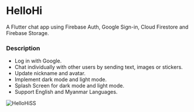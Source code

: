 # HelloHi

A Flutter chat app using Firebase Auth, Google Sign-in, Cloud Firestore and Firebase Storage.

### Description

- Log in with Google.
- Chat individually with other users by sending text, images or stickers.
- Update nickname and avatar.
- Implement dark mode and light mode.
- Splash Screen for dark mode and light mode.
- Support English and Myanmar Languages.

![HelloHiSS](https://user-images.githubusercontent.com/60124367/172101347-34fd294f-7cee-4c78-8bc2-a366a19f8278.jpg)

